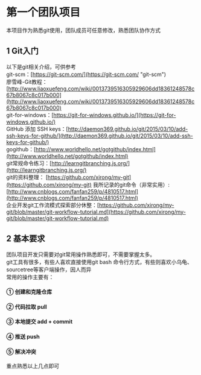 # 第一个团队项目
本项目作为熟悉git使用，团队成员可任意修改，熟悉团队协作方式

## 1 Git入门
以下是git相关介绍，可供参考   
git-scm：[https://git-scm.com/](https://git-scm.com/ "git-scm")  
廖雪峰-Git教程：[http://www.liaoxuefeng.com/wiki/0013739516305929606dd18361248578c67b8067c8c017b000](http://www.liaoxuefeng.com/wiki/0013739516305929606dd18361248578c67b8067c8c017b000)    
git-for-windows：[https://git-for-windows.github.io/](https://git-for-windows.github.io/)  
GitHub 添加 SSH keys：[http://daemon369.github.io/git/2015/03/10/add-ssh-keys-for-github/](http://daemon369.github.io/git/2015/03/10/add-ssh-keys-for-github/)  
gogithub：[http://www.worldhello.net/gotgithub/index.html](http://www.worldhello.net/gotgithub/index.html)  
git常规命令练习：[http://learngitbranching.js.org/](http://learngitbranching.js.org/)  
git的资料整理： [https://github.com/xirong/my-git](https://github.com/xirong/my-git)
我所记录的git命令（非常实用）: [http://www.cnblogs.com/fanfan259/p/4810517.html](http://www.cnblogs.com/fanfan259/p/4810517.html)  
企业开发git工作流模式探索部分休整：[https://github.com/xirong/my-git/blob/master/git-workflow-tutorial.md](https://github.com/xirong/my-git/blob/master/git-workflow-tutorial.md)  

## 2 基本要求
团队项目开发只需要对git常用操作熟悉即可，不需要掌握太多。  
git工具有很多，有些人喜欢直接使用git bash 命令行方式，有些则喜欢小乌龟、sourcetree等客户端操作，因人而异  
常用的操作主要有：
#### ① 创建和克隆仓库
#### ② 代码拉取 pull
#### ③ 本地提交 add + commit
#### ④ 推送 push
#### ⑤ 解决冲突

重点熟悉以上几点即可